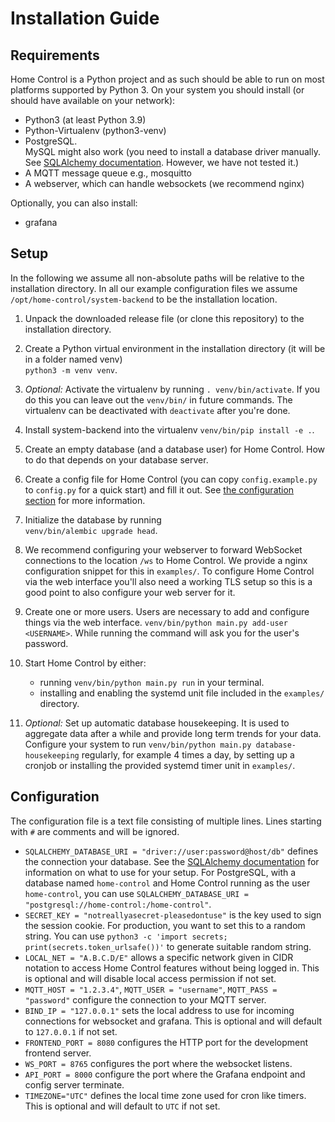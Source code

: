 # Installation Guide
## Requirements
Home Control is a Python project and as such should be able to run on most platforms supported by Python 3.
On your system you should install (or should have available on your network):
- Python3 (at least Python 3.9)
- Python-Virtualenv (python3-venv)
- PostgreSQL.  
  MySQL might also work (you need to install a database driver manually. 
  See [SQLAlchemy documentation](https://docs.sqlalchemy.org/en/12/orm/tutorial.html#connecting).
  However, we have not tested it.)
- A MQTT message queue e.g., mosquitto
- A webserver, which can handle websockets (we recommend nginx)

Optionally, you can also install:
- grafana

## Setup
In the following we assume all non-absolute paths will be relative to the installation directory.
In all our example configuration files we assume `/opt/home-control/system-backend` to be the installation location.

1. Unpack the downloaded release file (or clone this repository)  to the installation directory.

1. Create a Python virtual environment in the installation directory (it will be in a folder named venv)  
   `python3 -m venv venv`.
1. *Optional:* Activate the virtualenv by running `. venv/bin/activate`.
   If you do this you can leave out the `venv/bin/` in future commands.
   The virtualenv can be deactivated with `deactivate` after you're done.   
1. Install system-backend into the virtualenv
   `venv/bin/pip install -e .`.
1. Create an empty database (and a database user) for Home Control.
   How to do that depends on your database server.
1. Create a config file for Home Control (you can copy `config.example.py` to `config.py` for a quick start) and fill it out.
   See [the configuration section](#Configuration) for more information.
1. Initialize the database by running  
   `venv/bin/alembic upgrade head`.
1. We recommend configuring your webserver to forward WebSocket connections to the location `/ws` to Home Control.
   We provide a nginx configuration snippet for this in `examples/`.
   To configure Home Control via the web interface you'll also need a working TLS setup so this is a good point to also configure your web server for it.
1. Create one or more users. Users are necessary to add and configure things via the web interface.
   `venv/bin/python main.py add-user <USERNAME>`. While running the command will ask you for the user's password.
1. Start Home Control by either:
    - running `venv/bin/python main.py run` in your terminal.
    - installing and enabling the systemd unit file included in the `examples/` directory.
1. *Optional:* Set up automatic database housekeeping.
   It is used to aggregate data after a while and provide long term trends for your data.
   Configure your system to run `venv/bin/python main.py database-housekeeping` regularly, for example 4 times a day, by setting up a cronjob or installing the provided systemd timer unit in `examples/`.

## Configuration
The configuration file is a text file consisting of multiple lines. Lines starting with `#` are comments and will be ignored.

- `SQLALCHEMY_DATABASE_URI = "driver://user:password@host/db"`
  defines the connection your database.
  See the [SQLAlchemy documentation](https://docs.sqlalchemy.org/en/12/orm/tutorial.html#connecting) for information on what to use for your setup.
  For PostgreSQL, with a database named `home-control` and Home Control running as the user `home-control`, you can use `SQLALCHEMY_DATABASE_URI = "postgresql://home-control:/home-control"`.
- `SECRET_KEY = "notreallyasecret-pleasedontuse"`
  is the key used to sign the session cookie.
  For production, you want to set this to a random string.
  You can use `python3 -c 'import secrets; print(secrets.token_urlsafe())'` to generate suitable random string.
- `LOCAL_NET = "A.B.C.D/E"`
  allows a specific network given in CIDR notation to access Home Control features without being logged in.
  This is optional and will disable local access permission if not set.
- `MQTT_HOST = "1.2.3.4"`, `MQTT_USER = "username"`, `MQTT_PASS = "password"`
  configure the connection to your MQTT server.
- `BIND_IP = "127.0.0.1"`
  sets the local address to use for incoming connections for websocket and grafana.
  This is optional and will default to `127.0.0.1` if not set.
- `FRONTEND_PORT = 8080`
  configures the HTTP port for the development frontend server.
- `WS_PORT = 8765`
  configures the port where the websocket listens.
- `API_PORT = 8000`
  configure the port where the Grafana endpoint and config server terminate.
- `TIMEZONE="UTC"`
  defines the local time zone used for cron like timers.
  This is optional and will default to `UTC` if not set. 

